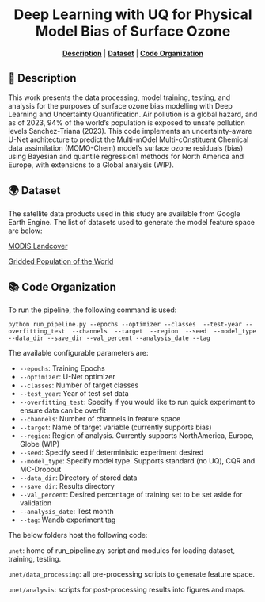 <div align="center">

# Deep Learning with UQ for Physical Model Bias of Surface Ozone

<p>
<b><a href="#-description">Description</a></b>
|
<b><a href="#-dataset">Dataset</a></b>
|
<b><a href="#-code-organization">Code Organization</a></b>
</p>

</div>

## 📄 Description
This work presents the data processing, model training, testing, and analysis for the purposes of surface ozone bias modelling with Deep Learning and Uncertainty Quantification. Air pollution is a global hazard, and as of 2023, 94% of the world’s population is exposed to unsafe pollution levels Sanchez-Triana (2023). This code implements an uncertainty-aware U-Net architecture to predict the Multi-mOdel Multi-cOnstituent Chemical data assimilation (MOMO-Chem) model’s surface ozone residuals (bias) using Bayesian and quantile regression1 methods for North America and Europe, with extensions to a Global analysis (WIP).

<p>

## 🌍 Dataset
The satellite data products used in this study are available from Google Earth Engine. The list of datasets used to generate the model feature space are below:

[MODIS Landcover](https://developers.google.com/earth-engine/datasets/catalog/MODIS_061_MCD12Q1)

[Gridded Population of the World]([https://developers.google.com/earth-engine/datasets/catalog/NOAA_VIIRS_DNB_MONTHLY_V1_VCMCFG](https://developers.google.com/earth-engine/datasets/catalog/CIESIN_GPWv411_GPW_Population_Density))


## 📚 Code Organization
To run the pipeline, the following command is used:
```
python run_pipeline.py --epochs --optimizer --classes  --test-year --overfitting_test  --channels  --target  --region  --seed  --model_type  --data_dir --save_dir --val_percent --analysis_date --tag 
```
The available configurable parameters are:
* `--epochs`: Training Epochs
* `--optimizer`: U-Net optimizer
* `--classes`: Number of target classes
* `--test_year`: Year of test set data
* `--overfitting_test`: Specify if you would like to run quick experiment to ensure data can be overfit
* `--channels`: Number of channels in feature space
* `--target`: Name of target variable (currently supports bias)
* `--region`: Region of analysis. Currently supports NorthAmerica, Europe, Globe (WIP)
* `--seed`: Specify seed if deterministic experiment desired
* `--model_type`: Specify model type. Supports standard (no UQ), CQR and MC-Dropout
* `--data_dir`: Directory of stored data
* `--save_dir`: Results directory
* `--val_percent`: Desired percentage of training set to be set aside for validation
* `--analysis_date`: Test month
* `--tag`: Wandb experiment tag

The below folders host the following code:

`unet`: home of run_pipeline.py script and modules for loading dataset, training, testing.

`unet/data_processing`: all pre-processing scripts to generate feature space.

`unet/analysis`: scripts for post-processing results into figures and maps.

